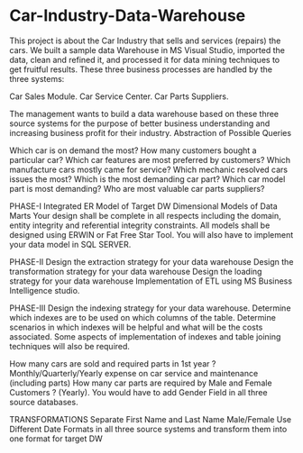 # Car-Industry-Data-Warehouse
This project is about the Car Industry that sells and services (repairs) the cars. We built a sample data Warehouse in MS Visual Studio, imported the data, clean and refined it, and processed it for data mining techniques to get fruitful results. These three business processes are handled by the three systems:

Car Sales Module.
Car Service Center.
Car Parts Suppliers.

The management wants to build a data warehouse based on these three source systems for the purpose of better business understanding and increasing business profit for their industry.
Abstraction of Possible Queries 

Which car is on demand the most?
How many customers bought a particular car?
Which car features are most preferred by customers?
Which manufacture cars mostly came for service?
Which mechanic resolved cars issues the most?
Which is the most demanding car part?
Which car model part is most demanding?
Who are most valuable car parts suppliers?

PHASE-I
Integrated ER Model of Target DW 
Dimensional Models of Data Marts 
Your design shall be complete in all respects including the domain, entity integrity and referential integrity constraints. All models shall be designed using ERWIN or Fat Free Star Tool. You will also have to implement your data model in SQL SERVER.

PHASE-II
Design the extraction strategy for your data warehouse
Design the transformation strategy for your data warehouse
Design the loading strategy for your data warehouse
Implementation of ETL using MS Business Intelligence studio.
    
PHASE-III
Design the indexing strategy for your data warehouse. Determine which indexes are to be used on which columns of the table. Determine scenarios in which indexes will be helpful and what will be the costs associated. Some aspects of implementation of indexes and table joining techniques will also be required. 

How many cars are sold and required parts in 1st year ?
Monthly/Quarterly/Yearly expense on car service and maintenance (including parts)
How many car parts are required by Male and Female Customers ? (Yearly). You would have to add Gender Field in all three source databases. 

TRANSFORMATIONS
Separate First Name and Last Name 
Male/Female 
Use Different Date Formats in all three source systems and transform them into one format for target DW



